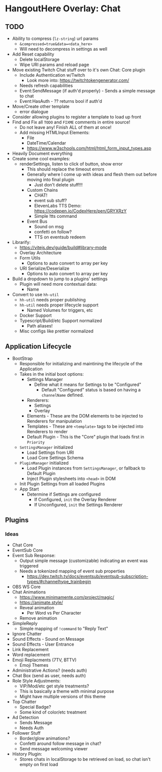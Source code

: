 # HangoutHere Overlay: Chat

## TODO

* Ability to compress (`lz-string`) url params
  * `&compressed=true&data=<data_here>`
  * Will need to decompress in settings as well
* Add Reset capability
  * Delete localStorage
  * Wipe URI params and reload page
* Move existing Twitch Chat stuff over to it's own Chat: Core plugin
  * Include Authentication w/Twitch
    * Look more into: https://twitchtokengenerator.com/
  * Needs refresh capabilities
  * Event:SendMessage (if auth'd properly) - Sends a simple message to chat
  * Event:HasAuth - ?? returns bool if auth'd
* Move/Create other template
  * error dialogue
* Consider allowing plugins to register a template to load up front
* Find and Fix all `TODO` and `FIXME` comments in entire source!
  * Do not leave any! Finish ALL of them at once!
  * Add missing HTMLInput Elements:
    * File
    * DateTime/Calendar
    * https://www.w3schools.com/html/html_form_input_types.asp
* Heavily Document everything
* Create some cool examples:
  * renderSettings, listen to click of button, show error
    * This should replace the timeout errors
	* Generally where I come up with ideas and flesh them out before moving into final plugin
		* Just don't delete stuff!!!
	* Custom Chains
		* CHAT!
		* event sub stuff?
		* ElevenLabs TTS Demo: https://codepen.io/CodexHere/pen/GRYXRzY
		* Simple !tts command
	* Event Bus
		* Sound on msg
		* confetti on follow?
		* TTS on eventsub redeem
* Librarify:
  * https://vitejs.dev/guide/build#library-mode
  * Overlay Architecture
  * Form Utils
     * Options to auto convert to array per key
  * URI Serialize/Deserialize
     * Options to auto convert to array per key
* Build a dropdown to jump to a plugins' settings
  * Plugin will need more contextual data:
    * Name
* Convert to use `hh-util`
  * `hh-util` needs proper publishing
  * `hh-util` needs proper lifecycle support
    * Named Volumes for triggers, etc
  * Docker Support
  * Typescript/Build/etc Support normalized
    * Path aliases!
  * Misc configs like prettier normalized

## Application Lifecycle

- BootStrap 
  - Responsible for initializing and maintining the lifecycle of the Application
  - Takes in the initial boot options:
      - Settings Manager
        - Define what it means for Settings to be "Configured"
          - Default "Configured" status is based on having a `channelName` defined.
      - Renderers:
        - Settings
        - Overlay
      - Elements - These are the DOM elements to be injected to Renderers for manipulation
      - Templates - These are `<template>` tags to be injected into Renderers to render
      - Default Plugin - This is the "Core" plugin that loads first in `Priority`
  - `SettingsManager` initialized
    - Load Settings from URI
    - Load Core Settings Schema
  - `PluginManager` initialized
    - Load Plugin instances from `SettingsManager`, or fallback to Default Plugin
    - Inject Plugin stylesheets into `<head>` in DOM
  - Init Plugin Settings from all loaded Plugins
  - App Start
    - Determine if Settings are configured
      - If Configured, `init` the Overlay Renderer
      - If Unconfigured, `init` the Settings Renderer

## Plugins

### Ideas

* Chat Core
* EventSub Core
* Event Sub Response:
  * Output simple message (customizable) indicating an event was triggered
  * Needs a tokenized mapping of event sub properties
    * https://dev.twitch.tv/docs/eventsub/eventsub-subscription-types/#channelhype_trainbegin
* OBS WS Core
* Chat Animations
  * https://www.minimamente.com/project/magic/
  * https://animate.style/
  * Reveal animation
    * Per Word vs Per Character
  * Remove animation
* SimpleReply
  * Simple mapping of `!command` to "Reply Text"
* Ignore Chatter
* Sound Effects - Sound on Message
* Sound Effects - User Entrance
* Link Replacement
* Word replacement
* Emoji Replacments (7TV, BTTV)
  * Emoji Themes
* Administrative Actions? (needs auth)
* Chat Box (send as user, needs auth)
* Role Style Adjustments:
  * VIP/Mod/etc get style treatments?
  * This is basically a theme with minimal purpose
  * Might have multiple versions of this theme
* Top Chatter
  * Special Badge?
  * Some kind of color/etc treatment
* Ad Detection
  * Sends Message
  * Needs Auth
* Follower Stuff
  * Border/glow animations?
  * Confetti around follow message in chat?
  * Send message welcoming viewer
* History Plugin:
  * Stores chats in localStorage to be retrieved on load, so chat isn't empty on first load
